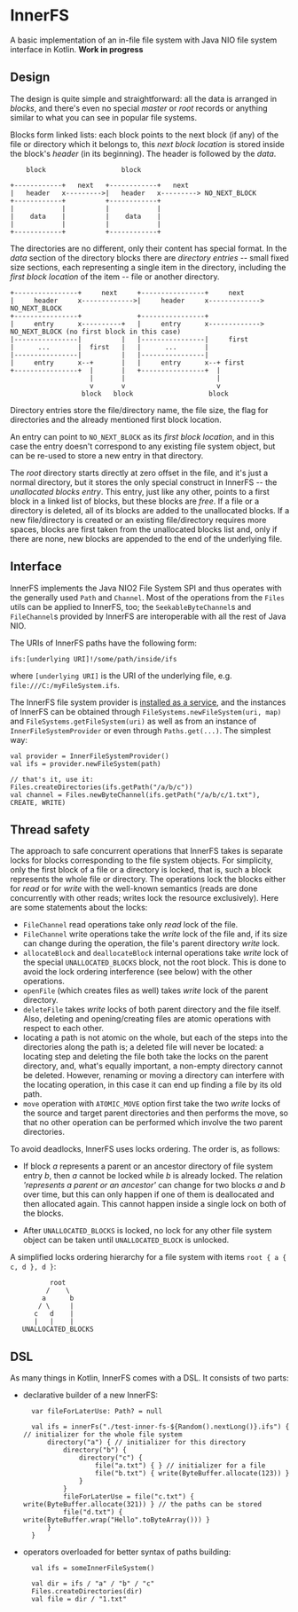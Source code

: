 # InnerFS
A basic implementation of an in-file file system with Java NIO file system interface in Kotlin. **Work in progress**

## Design

The design is quite simple and straightforward: all the data is arranged in *blocks*, and there's even no 
special *master* or *root* records or anything similar to what you can see in popular file systems.

Blocks form linked lists: each block points to the next block (if any) of the file or directory which it belongs to, 
this *next block location* is stored inside the block's *header* (in its beginning). The header is followed by the *data*.

        block                   block

    +------------+   next   +------------+   next
    |   header   x--------->|   header   x---------> NO_NEXT_BLOCK
    +------------+          +------------+   
    |            |          |            |
    |    data    |          |    data    |
    |            |          |            |
    +------------+          +------------+
    
The directories are no different, only their content has special format. 
In the *data* section of the directory blocks there are *directory entries* -- small fixed size sections, each representing a single
item in the directory, including the *first block location* of the item -- file or another directory.

    +----------------+     next     +----------------+     next
    |     header     x------------->|     header     x-------------> NO_NEXT_BLOCK
    +----------------+              +----------------+                  
    |     entry      x----------+   |     entry      x-------------> NO_NEXT_BLOCK (no first block in this case)
    |----------------|          |   |----------------|     first 
    |      ...       |  first   |   |      ...       |
    |----------------|          |   |----------------|
    |     entry      x--+       |   |     entry      x--+ first
    +----------------+  |       |   +----------------+  |
                        |       |                       |
                        v       v                       v
                      block   block                   block
 
Directory entries store the file/directory name, the file size, the flag for directories and the already mentioned first block location.
    
An entry can point to `NO_NEXT_BLOCK` as its *first block location*, and in this case the entry doesn't correspond 
to any existing file system object, but can be re-used to store a new entry in that directory.

The *root* directory starts directly at zero offset in the file, and it's just a normal directory, but it stores the only 
special construct in InnerFS -- the *unallocated blocks entry*. This entry, just like any other, points to a first block in a linked 
list of blocks, but these blocks are *free*. If a file or a directory is deleted, all of its blocks are added to the unallocated blocks.
If a new file/directory is created or an existing file/directory requires more spaces, blocks are first taken from the unallocated blocks 
list and, only if there are none, new blocks are appended to the end of the underlying file.

## Interface

InnerFS implements the Java NIO2 File System SPI and thus operates with the generally used `Path` and `Channel`. Most of the operations
from the `Files` utils can be applied to InnerFS, too; the `SeekableByteChannel`s and `FileChannel`s provided by InnerFS are interoperable
with all the rest of Java NIO.

The URIs of InnerFS paths have the following form:

    ifs:[underlying URI]!/some/path/inside/ifs
    
where `[underlying URI]` is the URI of the underlying file, e.g. `file:///C:/myFileSystem.ifs`.

The InnerFS file system provider is [installed as a service](https://docs.oracle.com/javase/7/docs/api/java/nio/file/FileSystems.html), 
and the instances of InnerFS can be obtained through `FileSystems.newFileSystem(uri, map)` and `FileSystems.getFileSystem(uri)` as well as
from an instance of `InnerFileSystemProvider` or even through `Paths.get(...)`. The simplest way:

    val provider = InnerFileSystemProvider()
    val ifs = provider.newFileSystem(path)
    
    // that's it, use it:
    Files.createDirectories(ifs.getPath("/a/b/c"))
    val channel = Files.newByteChannel(ifs.getPath("/a/b/c/1.txt"), CREATE, WRITE)

## Thread safety

The approach to safe concurrent operations that InnerFS takes is separate locks for blocks corresponding to the file system objects. For simplicity, only the first block of a file or a directory is locked, that is, such a block represents the whole file or directory. The operations lock the blocks either for *read* or for *write* with the well-known semantics (reads are done concurrently with other reads; writes lock the resource exclusively). Here are some statements about the locks:

* `FileChannel` read operations take only *read* lock of the file.
* `FileChannel` write operations take the *write* lock of the file and, if its size can change during the operation, the file's parent directory *write* lock.
* `allocateBlock` and `deallocateBlock` internal operations take *write* lock of the special `UNALLOCATED_BLOCKS` block, not the root block. This is done to avoid the lock ordering interference (see below) with the other operations.
* `openFile` (which creates files as well) takes *write* lock of the parent directory.
* `deleteFile` takes *write* locks of both parent directory and the file itself. Also, deleting and opening/creating files are atomic operations with respect to each other.
* locating a path is not atomic on the whole, but each of the steps into the directories along the path is; a deleted file will never be located: a locating step and deleting the file both take the locks on the parent directory, and, what's equally important, a non-empty directory cannot be deleted. However, renaming or moving a directory can interfere with the locating operation, in this case it can end up finding a file by its old path.
* `move` operation with `ATOMIC_MOVE` option first take the two *write* locks of the source and target parent directories and then performs the move, so that no other operation can be performed which involve the two parent directories.

To avoid deadlocks, InnerFS uses locks ordering. The order is, as follows:

* If block *a* represents a parent or an ancestor directory of file system entry *b*, then *a* cannot be locked while *b* is already locked. The relation *'represents a parent or an ancestor'* can change for two blocks *a* and *b* over time, but this can only happen if one of them is deallocated and then allocated again. This cannot happen inside a single lock on both of the blocks.

* After `UNALLOCATED_BLOCKS` is locked, no lock for any other file system object can be taken until `UNALLOCATED_BLOCK` is unlocked.

A simplified locks ordering hierarchy for a file system with items `root { a { c, d }, d }`:

              root
             /    \ 
            a      b
           / \     |
          c   d    |
          |   |    |
       UNALLOCATED_BLOCKS
      
## DSL

As many things in Kotlin, InnerFS comes with a DSL. It consists of two parts:

* declarative builder of a new InnerFS:

        var fileForLaterUse: Path? = null
        
        val ifs = innerFs("./test-inner-fs-${Random().nextLong()}.ifs") { // initializer for the whole file system
            directory("a") { // initializer for this directory
                directory("b") {
                    directory("c") {
                        file("a.txt") { } // initializer for a file
                        file("b.txt") { write(ByteBuffer.allocate(123)) }
                    }
                }
                fileForLaterUse = file("c.txt") { write(ByteBuffer.allocate(321)) } // the paths can be stored
                file("d.txt") { write(ByteBuffer.wrap("Hello".toByteArray())) }
            }
        }
        
* operators overloaded for better syntax of paths building:

        val ifs = someInnerFileSystem()
        
        val dir = ifs / "a" / "b" / "c"
        Files.createDirectories(dir)
        val file = dir / "1.txt"
